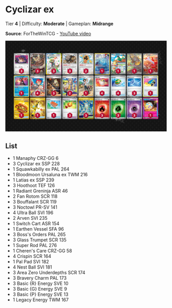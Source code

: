 # Cyclizar ex

Tier **4** | Difficulty: **Moderate** | Gameplan: **Midrange**

**Source**: ForTheWinTCG - [YouTube video](https://www.youtube.com/watch?v=j8583G9DDFc)

![decklist](../../!Images/Standard/14BRS-SSP/Cyclizar%20ex.PNG)

## List
* 1 Manaphy CRZ-GG 6
* 3 Cyclizar ex SSP 228
* 1 Squawkabilly ex PAL 264
* 1 Bloodmoon Ursaluna ex TWM 216
* 1 Latias ex SSP 239
* 3 Hoothoot TEF 126
* 1 Radiant Greninja ASR 46
* 2 Fan Rotom SCR 118
* 3 Bouffalant SCR 119
* 3 Noctowl PR-SV 141
* 4 Ultra Ball SVI 196
* 2 Arven SVI 235
* 1 Switch Cart ASR 154
* 1 Earthen Vessel SFA 96
* 3 Boss's Orders PAL 265
* 3 Glass Trumpet SCR 135
* 1 Super Rod PAL 276
* 1 Cheren's Care CRZ-GG 58
* 4 Crispin SCR 164
* 1 Pal Pad SVI 182
* 4 Nest Ball SVI 181
* 3 Area Zero Underdepths SCR 174
* 3 Bravery Charm PAL 173
* 3 Basic {R} Energy SVE 10
* 3 Basic {G} Energy SVE 9
* 3 Basic {P} Energy SVE 13
* 1 Legacy Energy TWM 167